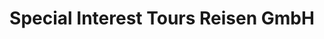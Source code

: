 ---
title: "Special Interest Tours Reisen GmbH"
url: /sistrans/special-interest-tours-reisen-gmbh/
shop: Reisebüro
---